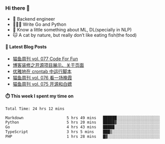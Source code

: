 ### Hi there 👋

- 🔧 Backend engineer
- 👨🏻‍💻 Write Go and Python
- 🔭 Know a little something about ML, DL(specially in NLP)
- 🐱 A cat by nature, but really don’t like eating fish(the food)

#### 📖 Latest Blog Posts
<!-- BLOG-POST-LIST:START -->
- [猫鱼周刊 vol. 077 Code For Fun](https://ameow.xyz/archives/weekly-077)
- [博客装修之开源项目展示、关于页面](https://ameow.xyz/archives/blog-maintenance-showcase-and-about)
- [优雅地在 crontab 中运行脚本](https://ameow.xyz/archives/run-scripts-in-crontab-gracefully)
- [猫鱼周刊 vol. 076 看一场晚霞](https://ameow.xyz/archives/weekly-076)
- [猫鱼周刊 vol. 075 开源和白嫖](https://ameow.xyz/archives/weekly-075)
<!-- BLOG-POST-LIST:END -->

#### ⏱️ This week I spent my time on
<!--START_SECTION:waka-->

```txt
Total Time: 24 hrs 12 mins

Markdown                   5 hrs 49 mins   ██████░░░░░░░░░░░░░░░░░░░   24.04 %
Python                     5 hrs 20 mins   █████▓░░░░░░░░░░░░░░░░░░░   22.05 %
Go                         4 hrs 43 mins   █████░░░░░░░░░░░░░░░░░░░░   19.50 %
TypeScript                 3 hrs 5 mins    ███▒░░░░░░░░░░░░░░░░░░░░░   12.74 %
PHP                        1 hrs 28 mins   █▓░░░░░░░░░░░░░░░░░░░░░░░   06.03 %
```

<!--END_SECTION:waka-->

<!--
**LeslieLeung/LeslieLeung** is a ✨ _special_ ✨ repository because its `README.md` (this file) appears on your GitHub profile.

Here are some ideas to get you started:

- 🔭 I’m currently working on ...
- 🌱 I’m currently learning ...
- 👯 I’m looking to collaborate on ...
- 🤔 I’m looking for help with ...
- 💬 Ask me about ...
- 📫 How to reach me: ...
- 😄 Pronouns: ...
- ⚡ Fun fact: ...
-->
